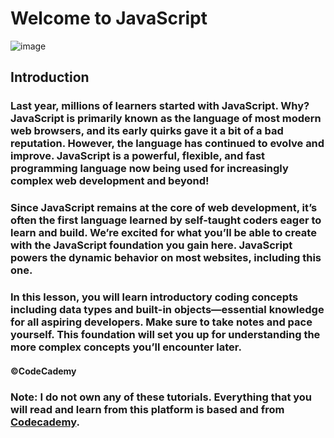 # Welcome to JavaScript
![image](https://cdn.discordapp.com/attachments/720137077513125962/721491284854046790/0_7QUpKvHVkIAO3FIy.jpg)
## Introduction
### Last year, millions of learners started with JavaScript. Why? JavaScript is primarily known as the language of most modern web browsers, and its early quirks gave it a bit of a bad reputation. However, the language has continued to evolve and improve. JavaScript is a powerful, flexible, and fast programming language now being used for increasingly complex web development and beyond!

### Since JavaScript remains at the core of web development, it’s often the first language learned by self-taught coders eager to learn and build. We’re excited for what you’ll be able to create with the JavaScript foundation you gain here. JavaScript powers the dynamic behavior on most websites, including this one.

### In this lesson, you will learn introductory coding concepts including data types and built-in objects—essential knowledge for all aspiring developers. Make sure to take notes and pace yourself. This foundation will set you up for understanding the more complex concepts you’ll encounter later.

#### ©CodeCademy

### Note: I do not own any of these tutorials. Everything that you will read and learn from this platform is based and from [Codecademy](https://codecademy.com/).